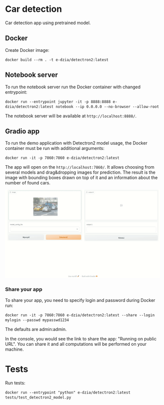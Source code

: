 # Car detection

Car detection app using pretrained model.

## Docker

Create Docker image:
```shell
docker build --rm . -t e-dzia/detectron2:latest
```

## Notebook server

To run the notebook server run the Docker container with changed entrypoint:
```shell
docker run --entrypoint jupyter -it -p 8888:8888 e-dzia/detectron2:latest notebook --ip 0.0.0.0 --no-browser --allow-root
```

The notebook server will be available at `http://localhost:8888/`.

## Gradio app

To run the demo application with Detectron2 model usage, the Docker container must be run with additional arguments:
```shell
docker run -it -p 7860:7860 e-dzia/detectron2:latest
```

The app will open on the `http://localhost:7860/`.
It allows choosing from several models and drag&dropping images for prediction.
The result is the image with bounding boxes drawn on top of it and an information about the number of found cars.

![Gradio demo app](images/gradio.gif)

### Share your app

To share your app, you need to specify login and password during Docker run:
```shell
docker run -it -p 7860:7860 e-dzia/detectron2:latest --share --login mylogin --passwd mypasswd1234
```

The defaults are admin:admin.

In the console, you would see the link to share the app: "Running on public URL".
You can share it and all computations will be performed on your machine.

# Tests

Run tests:
```shell
docker run --entrypoint "python" e-dzia/detectron2:latest tests/test_detectron2_model.py
```
